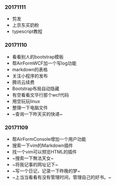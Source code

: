 ### 20171111
* 剪发
* 上京东买奶粉
* typescript教程

### 20171110
* 看看别人的bootstrap模板
* 帮AirFormWCF加一个写log功能
* markdown的表格
* 关注小程序的发布
* 腾讯云续费
* Bootstrap布局自动隐藏
* 有空看看文华行那个wcf代码
* 用空玩玩linux
* 整理一下电脑文件
* ~查询一下昨天买的快递~

### 20171109
* 帮AirFormConsole增加一个用户功能
* 搜索一下vim的Markdown插件
* 找一个vim可以预览HTML的插件
* ~搜索一下無法天女~
* ~将我记事的网址记下~
* ~写一个日记，记录一下昨晚的梦~
* ~上当当看看有没有管理时间，管理自己的好书。~


